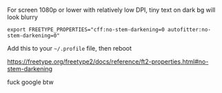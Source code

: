 For screen 1080p or lower with relatively low DPI, tiny text on dark bg will look blurry

```
export FREETYPE_PROPERTIES="cff:no-stem-darkening=0 autofitter:no-stem-darkening=0"
```

Add this to your ``~/.profile`` file, then reboot


https://freetype.org/freetype2/docs/reference/ft2-properties.html#no-stem-darkening


fuck google btw
